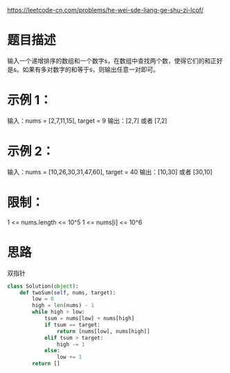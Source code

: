https://leetcode-cn.com/problems/he-wei-sde-liang-ge-shu-zi-lcof/

# 题目描述
输入一个递增排序的数组和一个数字s，在数组中查找两个数，使得它们的和正好是s。如果有多对数字的和等于s，则输出任意一对即可。

# 示例 1：
输入：nums = [2,7,11,15], target = 9
输出：[2,7] 或者 [7,2]

# 示例 2：
输入：nums = [10,26,30,31,47,60], target = 40
输出：[10,30] 或者 [30,10]
 
# 限制：
1 <= nums.length <= 10^5
1 <= nums[i] <= 10^6

# 思路
双指针

```python
class Solution(object):
    def twoSum(self, nums, target):
        low = 0
        high = len(nums) - 1
        while high > low:
            tsum = nums[low] + nums[high]
            if tsum == target:
                return [nums[low], nums[high]]
            elif tsum > target:
                high -= 1
            else:
                low += 1
        return []
```